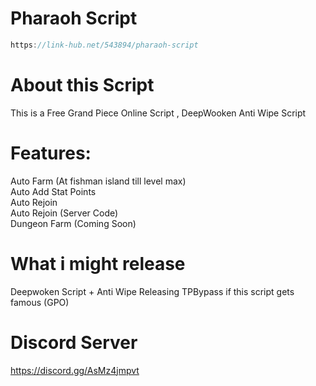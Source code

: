 # Pharaoh Script

```javascript
https://link-hub.net/543894/pharaoh-script
```

# About this Script
This is a Free Grand Piece Online Script , DeepWooken Anti Wipe Script

# Features:
Auto Farm (At fishman island till level max)<br />
Auto Add Stat Points<br />
Auto Rejoin<br />
Auto Rejoin (Server Code)<br />
Dungeon Farm (Coming Soon)<br />

# What i might release
Deepwoken Script + Anti Wipe
Releasing TPBypass if this script gets famous (GPO)

# Discord Server
https://discord.gg/AsMz4jmpvt
